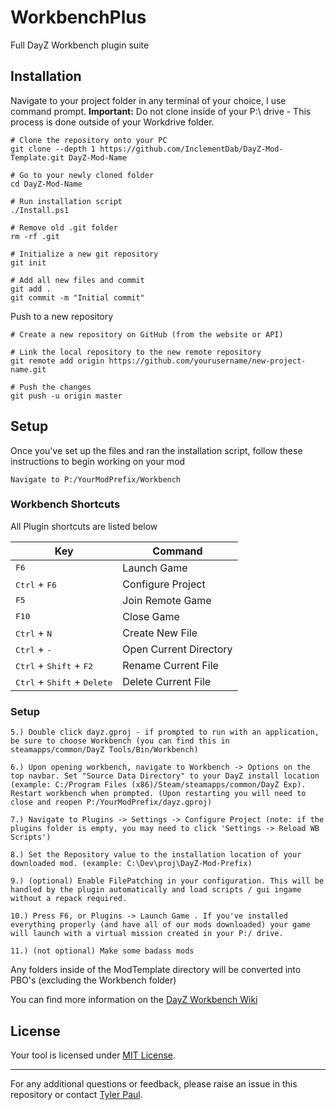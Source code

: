 # WorkbenchPlus

Full DayZ Workbench plugin suite

## Installation

Navigate to your project folder in any terminal of your choice, I use command prompt. **Important:** Do not clone inside of your P:\ drive - This process is done outside of your Workdrive folder.

```
# Clone the repository onto your PC
git clone --depth 1 https://github.com/InclementDab/DayZ-Mod-Template.git DayZ-Mod-Name

# Go to your newly cloned folder
cd DayZ-Mod-Name

# Run installation script
./Install.ps1

# Remove old .git folder
rm -rf .git

# Initialize a new git repository
git init

# Add all new files and commit
git add .
git commit -m "Initial commit"
```

Push to a new repository 
```
# Create a new repository on GitHub (from the website or API)

# Link the local repository to the new remote repository
git remote add origin https://github.com/yourusername/new-project-name.git

# Push the changes
git push -u origin master
```

## Setup

Once you've set up the files and ran the installation script, follow these instructions to begin working on your mod

```
Navigate to P:/YourModPrefix/Workbench
```

### Workbench Shortcuts

All Plugin shortcuts are listed below

| Key          | Command                     |
|--------------|-----------------------------|
| <kbd>F6</kbd> | Launch Game |
| <kbd>Ctrl</kbd> + <kbd>F6</kbd> | Configure Project |
| <kbd>F5</kbd> | Join Remote Game |
| <kbd>F10</kbd> | Close Game |
| <kbd>Ctrl</kbd> + <kbd>N</kbd> | Create New File |
| <kbd>Ctrl</kbd> + <kbd>-</kbd> | Open Current Directory |
| <kbd>Ctrl</kbd> + <kbd>Shift</kbd> + <kbd>F2</kbd> | Rename Current File |
| <kbd>Ctrl</kbd> + <kbd>Shift</kbd> + <kbd>Delete</kbd> | Delete Current File |


### Setup
```
5.) Double click dayz.gproj - if prompted to run with an application, be sure to choose Workbench (you can find this in steamapps/common/DayZ Tools/Bin/Workbench)

6.) Upon opening workbench, navigate to Workbench -> Options on the top navbar. Set "Source Data Directory" to your DayZ install location (example: C:/Program Files (x86)/Steam/steamapps/common/DayZ Exp). Restart workbench when prompted. (Upon restarting you will need to close and reopen P:/YourModPrefix/dayz.gproj)

7.) Navigate to Plugins -> Settings -> Configure Project (note: if the plugins folder is empty, you may need to click 'Settings -> Reload WB Scripts')

8.) Set the Repository value to the installation location of your downloaded mod. (example: C:\Dev\proj\DayZ-Mod-Prefix)

9.) (optional) Enable FilePatching in your configuration. This will be handled by the plugin automatically and load scripts / gui ingame without a repack required.

10.) Press F6, or Plugins -> Launch Game . If you've installed everything properly (and have all of our mods downloaded) your game will launch with a virtual mission created in your P:/ drive. 

11.) (not optional) Make some badass mods 

```

Any folders inside of the ModTemplate directory will be converted into PBO's (excluding the Workbench folder)


You can find more information on the [DayZ Workbench Wiki](https://community.bistudio.com/wiki/DayZ:Workbench_Script_Debugging)


## License

Your tool is licensed under [MIT License](LICENSE.md).

---

For any additional questions or feedback, please raise an issue in this repository or contact [Tyler Paul](mailto:tylerpaul2329@gmail.com).
```